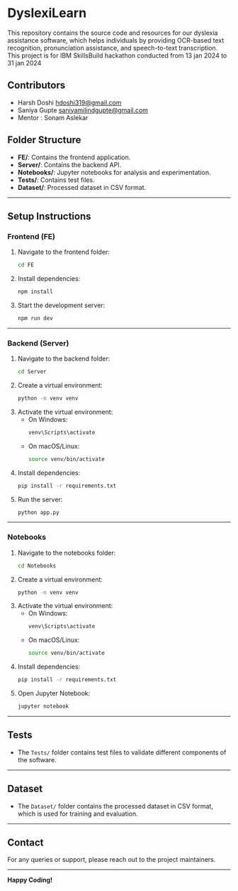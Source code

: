 # DyslexiLearn

This repository contains the source code and resources for our dyslexia assistance software, which helps individuals by providing OCR-based text recognition, pronunciation assistance, and speech-to-text transcription.
This project is for IBM SkillsBuild hackathon conducted from 13 jan 2024 to 31 jan 2024

## Contributors
- Harsh Doshi  hdoshi319@gmail.com
- Saniya Gupte  saniyamilindgupte@gmail.com
- Mentor : Sonam Aslekar

## Folder Structure

- **FE/**: Contains the frontend application.
- **Server/**: Contains the backend API.
- **Notebooks/**: Jupyter notebooks for analysis and experimentation.
- **Tests/**: Contains test files.
- **Dataset/**: Processed dataset in CSV format.

---

## Setup Instructions

### Frontend (FE)
1. Navigate to the frontend folder:
   ```bash
   cd FE
   ```
2. Install dependencies:
   ```bash
   npm install
   ```
3. Start the development server:
   ```bash
   npm run dev
   ```

---

### Backend (Server)
1. Navigate to the backend folder:
   ```bash
   cd Server
   ```
2. Create a virtual environment:
   ```bash
   python -m venv venv
   ```
3. Activate the virtual environment:
   - On Windows:
     ```bash
     venv\Scripts\activate
     ```
   - On macOS/Linux:
     ```bash
     source venv/bin/activate
     ```
4. Install dependencies:
   ```bash
   pip install -r requirements.txt
   ```
5. Run the server:
   ```bash
   python app.py
   ```

---

### Notebooks
1. Navigate to the notebooks folder:
   ```bash
   cd Notebooks
   ```
2. Create a virtual environment:
   ```bash
   python -m venv venv
   ```
3. Activate the virtual environment:
   - On Windows:
     ```bash
     venv\Scripts\activate
     ```
   - On macOS/Linux:
     ```bash
     source venv/bin/activate
     ```
4. Install dependencies:
   ```bash
   pip install -r requirements.txt
   ```
5. Open Jupyter Notebook:
   ```bash
   jupyter notebook
   ```

---

## Tests
- The `Tests/` folder contains test files to validate different components of the software.

---

## Dataset
- The `Dataset/` folder contains the processed dataset in CSV format, which is used for training and evaluation.

---

## Contact
For any queries or support, please reach out to the project maintainers.

---

**Happy Coding!**

